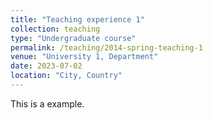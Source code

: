 ```yaml
---
title: "Teaching experience 1"
collection: teaching
type: "Undergraduate course"
permalink: /teaching/2014-spring-teaching-1
venue: "University 1, Department"
date: 2023-07-02
location: "City, Country"
---
```


This is a example.
